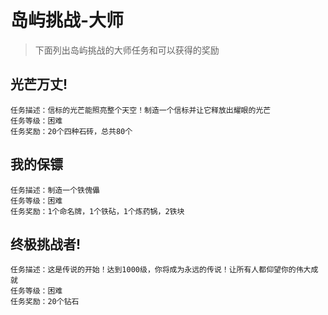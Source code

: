 # 岛屿挑战-大师

> 下面列出岛屿挑战的大师任务和可以获得的奖励

## 光芒万丈!
```
任务描述：信标的光芒能照亮整个天空！制造一个信标并让它释放出耀眼的光芒
任务等级：困难
任务奖励：20个四种石砖，总共80个
```
## 我的保镖
```
任务描述：制造一个铁傀儡
任务等级：困难
任务奖励：1个命名牌，1个铁砧，1个炼药锅，2铁块
```
## 终极挑战者!
```
任务描述：这是传说的开始！达到1000级，你将成为永远的传说！让所有人都仰望你的伟大成就
任务等级：困难
任务奖励：20个钻石
```

